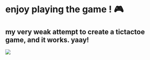 #  enjoy playing the game ! :video_game:
<h2><b>my very weak attempt to create a tictactoe game, and it works. yaay!</b></h2>
<img src="https://github.com/ghozt777/images/blob/8fd5a063fc129496b8327377b90b9d513a736cef/voldemortmeme.gif">

